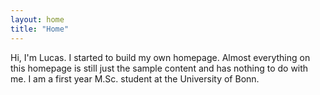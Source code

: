 ```yaml
---
layout: home
title: "Home"
---
```


Hi, I'm Lucas. I started to build my own homepage. Almost everything on this homepage is still just the sample content and has nothing to do with me. I am a first year M.Sc. student at the University of Bonn.
